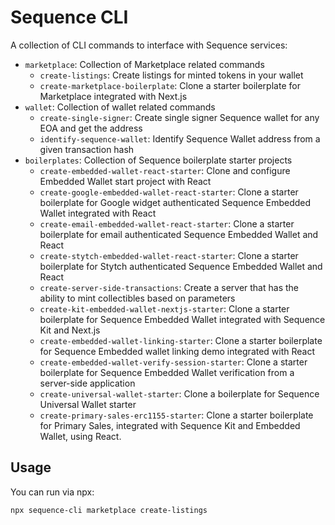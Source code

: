 # Sequence CLI
A collection of CLI commands to interface with Sequence services:

- `marketplace`: Collection of Marketplace related commands
    - `create-listings`: Create listings for minted tokens in your wallet
    - `create-marketplace-boilerplate`: Clone a starter boilerplate for Marketplace integrated with Next.js
- `wallet`: Collection of wallet related commands
    - `create-single-signer`: Create single signer Sequence wallet for any EOA and get the address
    - `identify-sequence-wallet`: Identify Sequence Wallet address from a given transaction hash
- `boilerplates`: Collection of Sequence boilerplate starter projects
    - `create-embedded-wallet-react-starter`: Clone and configure Embedded Wallet start project with React
    - `create-google-embedded-wallet-react-starter`: Clone a starter boilerplate for Google widget authenticated Sequence Embedded Wallet integrated with React
    - `create-email-embedded-wallet-react-starter`: Clone a starter boilerplate for  email authenticated Sequence Embedded Wallet and React
    - `create-stytch-embedded-wallet-react-starter`: Clone a starter boilerplate for  Stytch authenticated Sequence Embedded Wallet and React
    - `create-server-side-transactions`: Create a server that has the ability to mint collectibles based on parameters
    - `create-kit-embedded-wallet-nextjs-starter`: Clone a starter boilerplate for Sequence Embedded Wallet integrated with Sequence Kit and Next.js
    - `create-embedded-wallet-linking-starter`: Clone a starter boilerplate for Sequence Embedded wallet linking demo integrated with React
    - `create-embedded-wallet-verify-session-starter`: Clone a starter boilerplate for Sequence Embedded Wallet verification from a server-side application
    - `create-universal-wallet-starter`: Clone a boilerplate for Sequence Universal Wallet starter
    - `create-primary-sales-erc1155-starter`: Clone a starter boilerplate for Primary Sales, integrated with Sequence Kit and Embedded Wallet, using React.

## Usage
You can run via npx:

```
npx sequence-cli marketplace create-listings
```

